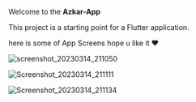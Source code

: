 Welcome to the **Azkar-App** 

This project is a starting point for a Flutter application.

here is some of App Screens hope u like it ❤

![screenshot_20230314_211050](https://user-images.githubusercontent.com/109550336/225116155-e849fa57-32a4-494b-9fc8-266159e7f22d.png)

![Screenshot_20230314_211111](https://user-images.githubusercontent.com/109550336/225116608-f4e82718-9276-4be5-9b40-dc228c6c6032.png)

![Screenshot_20230314_211134](https://user-images.githubusercontent.com/109550336/225116615-ff57f6fb-ccf7-4f2e-b331-355a3e1b1376.png)
